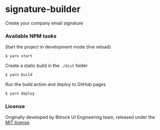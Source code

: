 # signature-builder
Create your company email signature


### Available NPM tasks
Start the project in development mode (live reload)
```bash
$ yarn start
```

Create a static build in the `./dist` folder
```bash
$ yarn build
```

Run the build action and deploy to GitHub pages 
```bash
$ yarn deploy
```


### License
Originally developed by Bitrock UI Engineering team, released under the [MIT license](LICENSE).
